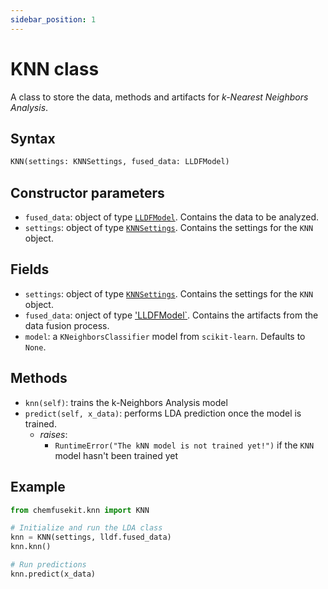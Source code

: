 ```yaml
---
sidebar_position: 1
---
```


# KNN class

A class to store the data, methods and artifacts for _k-Nearest Neighbors Analysis_.

## Syntax

```python
KNN(settings: KNNSettings, fused_data: LLDFModel)
```

## Constructor parameters

- `fused_data`: object of type [`LLDFModel`](../lldf/lldfmodel.md). Contains the data to be analyzed.
- `settings`: object of type [`KNNSettings`](knnsettings.md). Contains the settings for
  the `KNN` object.

## Fields

- `settings`: object of type [`KNNSettings`](./knnsettings). Contains the settings for
  the `KNN` object. 
- `fused_data`: onject of type ['LLDFModel`](../lldf/lldfmodel). Contains the
  artifacts from the data fusion process.
- `model`: a `KNeighborsClassifier` model from `scikit-learn`. Defaults to `None`.

## Methods

- `knn(self)`: trains the k-Neighbors Analysis model
- `predict(self, x_data)`: performs LDA prediction once the model is trained.
  - *raises*:
    - `RuntimeError("The kNN model is not trained yet!")` if the `KNN` model hasn't been trained yet

## Example

```python
from chemfusekit.knn import KNN

# Initialize and run the LDA class
knn = KNN(settings, lldf.fused_data)
knn.knn()

# Run predictions
knn.predict(x_data)
```